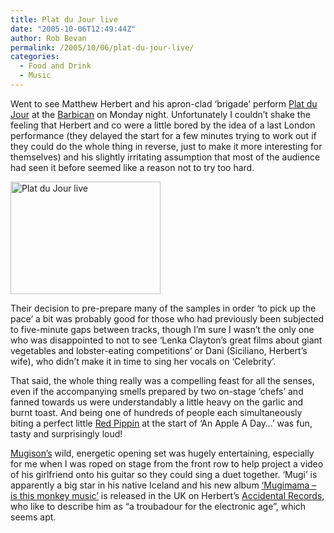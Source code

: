 ```yaml
---
title: Plat du Jour live
date: "2005-10-06T12:49:44Z"
author: Rob Bevan
permalink: /2005/10/06/plat-du-jour-live/
categories:
  - Food and Drink
  - Music
---
```

Went to see Matthew Herbert and his apron-clad &#8216;brigade&#8217; perform [Plat du Jour][1] at the [Barbican][2] on Monday night. Unfortunately I couldn&#8217;t shake the feeling that Herbert and co were a little bored by the idea of a last London performance (they delayed the start for a few minutes trying to work out if they could do the whole thing in reverse, just to make it more interesting for themselves) and his slightly irritating assumption that most of the audience had seen it before seemed like a reason not to try too hard.

[<img class="photo" src="http://static.flickr.com/32/51543127_80657e2722_m.jpg" width="240" height="180" alt="Plat du Jour live" />][3]

Their decision to pre-prepare many of the samples in order &#8216;to pick up the pace&#8217; a bit was probably good for those who had previously been subjected to five-minute gaps between tracks, though I&#8217;m sure I wasn&#8217;t the only one who was disappointed to not to see &#8216;Lenka Clayton&#8217;s great films about giant vegetables and lobster-eating competitions&#8217; or Dani (Siciliano, Herbert&#8217;s wife), who didn&#8217;t make it in time to sing her vocals on &#8216;Celebrity&#8217;.

That said, the whole thing really was a compelling feast for <span class="hilite">all</span> the senses, even if the accompanying smells prepared by two on-stage &#8216;chefs&#8217; and fanned towards us were understandably a little heavy on the garlic and burnt toast. And being one of hundreds of people each simultaneously biting a perfect little [Red Pippin][4] at the start of &#8216;An Apple A Day&#8230;&#8217; was fun, tasty and surprisingly loud!

[Mugison&#8217;s][5] wild, energetic opening set was hugely entertaining, especially for me when I was roped on stage from the front row to help project a video of his girlfriend onto his guitar so they could sing a duet together. &#8216;Mugi&#8217; is apparently a big star in his native Iceland and his new album [&#8216;Mugimama &#8211; is this monkey music&#8217;][6] is released in the UK on Herbert&#8217;s [Accidental Records][7], who like to describe him as &#8220;a troubadour for the electronic age&#8221;, which seems apt.

 [1]: /blog/2005/08/04/plat-du-jour/
 [2]: http://www.barbican.org.uk/contemporary/03oct05.htm
 [3]: http://www.flickr.com/photos/robbevan/51543127/ "Photo Sharing"
 [4]: http://www.worldwidefruit.co.uk/prod_redpippin.cfm
 [5]: http://www.mugison.com/
 [6]: http://www.mugison.com/Mugison/Music/albums/Mugimama/
 [7]: http://www.magicandaccident.com/mugison.htm
